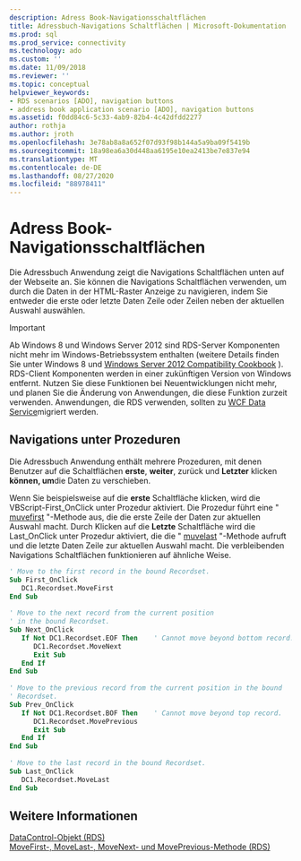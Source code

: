 ```yaml
---
description: Adress Book-Navigationsschaltflächen
title: Adressbuch-Navigations Schaltflächen | Microsoft-Dokumentation
ms.prod: sql
ms.prod_service: connectivity
ms.technology: ado
ms.custom: ''
ms.date: 11/09/2018
ms.reviewer: ''
ms.topic: conceptual
helpviewer_keywords:
- RDS scenarios [ADO], navigation buttons
- address book application scenario [ADO], navigation buttons
ms.assetid: f0dd84c6-5c33-4ab9-82b4-4c42dfdd2277
author: rothja
ms.author: jroth
ms.openlocfilehash: 3e78ab8a8a652f07d93f98b144a5a9ba09f5419b
ms.sourcegitcommit: 18a98ea6a30d448aa6195e10ea2413be7e837e94
ms.translationtype: MT
ms.contentlocale: de-DE
ms.lasthandoff: 08/27/2020
ms.locfileid: "88978411"
---
```

# <a name="address-book-navigation-buttons"></a>Adress Book-Navigationsschaltflächen
Die Adressbuch Anwendung zeigt die Navigations Schaltflächen unten auf der Webseite an. Sie können die Navigations Schaltflächen verwenden, um durch die Daten in der HTML-Raster Anzeige zu navigieren, indem Sie entweder die erste oder letzte Daten Zeile oder Zeilen neben der aktuellen Auswahl auswählen.  
  
> [!IMPORTANT]
>  Ab Windows 8 und Windows Server 2012 sind RDS-Server Komponenten nicht mehr im Windows-Betriebssystem enthalten (weitere Details finden Sie unter Windows 8 und [Windows Server 2012 Compatibility Cookbook](https://www.microsoft.com/download/details.aspx?id=27416) ). RDS-Client Komponenten werden in einer zukünftigen Version von Windows entfernt. Nutzen Sie diese Funktionen bei Neuentwicklungen nicht mehr, und planen Sie die Änderung von Anwendungen, die diese Funktion zurzeit verwenden. Anwendungen, die RDS verwenden, sollten zu [WCF Data Service](https://go.microsoft.com/fwlink/?LinkId=199565)migriert werden.  
  
## <a name="navigation-sub-procedures"></a>Navigations unter Prozeduren  
 Die Adressbuch Anwendung enthält mehrere Prozeduren, mit denen Benutzer auf die Schaltflächen **erste**, **weiter**, zurück und **Letzter** klicken **können, um**die Daten zu verschieben.  
  
 Wenn Sie beispielsweise auf die **erste** Schaltfläche klicken, wird die VBScript-First_OnClick unter Prozedur aktiviert. Die Prozedur führt eine " [muvefirst](../../reference/rds-api/movefirst-movelast-movenext-and-moveprevious-methods-rds.md) "-Methode aus, die die erste Zeile der Daten zur aktuellen Auswahl macht. Durch Klicken auf die **Letzte** Schaltfläche wird die Last_OnClick unter Prozedur aktiviert, die die " [muvelast](../../reference/rds-api/movefirst-movelast-movenext-and-moveprevious-methods-rds.md) "-Methode aufruft und die letzte Daten Zeile zur aktuellen Auswahl macht. Die verbleibenden Navigations Schaltflächen funktionieren auf ähnliche Weise.  
  
```vb
' Move to the first record in the bound Recordset.  
Sub First_OnClick  
   DC1.Recordset.MoveFirst  
End Sub  
  
' Move to the next record from the current position   
' in the bound Recordset.  
Sub Next_OnClick  
   If Not DC1.Recordset.EOF Then    ' Cannot move beyond bottom record.  
      DC1.Recordset.MoveNext  
      Exit Sub  
   End If     
End Sub  
  
' Move to the previous record from the current position in the bound   
' Recordset.  
Sub Prev_OnClick  
   If Not DC1.Recordset.BOF Then    ' Cannot move beyond top record.  
      DC1.Recordset.MovePrevious  
      Exit Sub  
   End If  
End Sub  
  
' Move to the last record in the bound Recordset.  
Sub Last_OnClick  
   DC1.Recordset.MoveLast  
End Sub  
```  
  
## <a name="see-also"></a>Weitere Informationen  
 [DataControl-Objekt (RDS)](../../reference/rds-api/datacontrol-object-rds.md)   
 [MoveFirst-, MoveLast-, MoveNext- und MovePrevious-Methode (RDS)](../../reference/rds-api/movefirst-movelast-movenext-and-moveprevious-methods-rds.md)